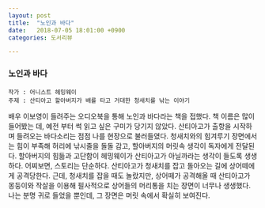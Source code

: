```yaml
---
layout: post
title:  "노인과 바다"
date:   2018-07-05 18:01:00 +0900
categories: 도서리뷰

---
```




### 노인과 바다

```
작가 : 어니스트 헤밍웨이
주제 : 산티아고 할아버지가 배를 타고 거대한 청새치를 낚는 이야기
```

배우 이보영이 들려주는 오디오북을 통해 노인과 바다라는 책을 접했다. 책 이름은 많이 들어봤는 데, 예전 부터 썩 읽고 싶은 구미가 당기지 않았다. 산티아고가 출항을 시작하며 들려오는 바다소리는 점점 나를 현장으로 불러들였다. 청새치와의 힘겨루기 장면에서는 힘이 부족해 허리에 낚시줄을 돌돌 감고, 할아버지의 머릿속 생각이 독자에게 전달된다. 할아버지의 힘듦과 고단함이 헤밍웨이가 산티아고가 아닐까라는 생각이 들도록 생생하다. 어찌보면, 스토리는 단순하다. 산티아고가 청새치를 잡고 돌아오는 길에 상어떼에게 공격당한다. 근데, 청새치를 잡을 때도 놀랐지만, 상어떼가 공격해올 때 산티아고가 몽둥이와 작살을 이용해 필사적으로 상어들의 머리통을 치는 장면이 너무나 생생했다. 나는 분명 귀로 들었을 뿐인데, 그 장면은 머릿 속에서 확실히 보여진다.   
